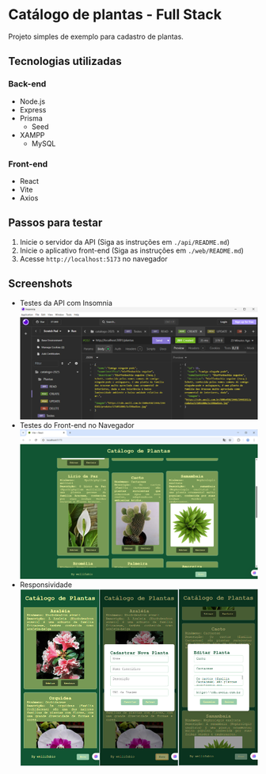 # Catálogo de plantas - Full Stack
Projeto simples de exemplo para cadastro de plantas.

## Tecnologias utilizadas

### Back-end
- Node.js
- Express
- Prisma
    - Seed
- XAMPP
    - MySQL

### Front-end
- React
- Vite
- Axios

## Passos para testar
1. Inicie o servidor da API (Siga as instruções em `./api/README.md`)
2. Inicie o aplicativo front-end (Siga as instruções em `./web/README.md`)
3. Acesse `http://localhost:5173` no navegador

## Screenshots
- Testes da API com Insomnia
![Screenshot00](./docs/screenshot00.png)
- Testes do Front-end no Navegador
![Screenshot01](./docs/screenshot01.png)
- Responsividade
![Screenshot02](./docs/screenshot02.png)